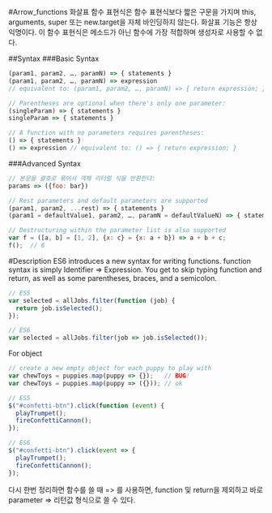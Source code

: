#Arrow_functions
화살표 함수 표현식은 함수 표현식보다 짧은 구문을 가지며 this, arguments, super 또는 new.target을 자체 바인딩하지 않는다. 화살표 기능은 항상 익명이다. 이 함수 표현식은 메소드가 아닌 함수에 가장 적합하며 생성자로 사용할 수 없다.

##Syntax
###Basic Syntax
```javascript
(param1, param2, …, paramN) => { statements }
(param1, param2, …, paramN) => expression
// equivalent to: (param1, param2, …, paramN) => { return expression; }

// Parentheses are optional when there's only one parameter:
(singleParam) => { statements }
singleParam => { statements }

// A function with no parameters requires parentheses:
() => { statements }
() => expression // equivalent to: () => { return expression; }
```
###Advanced Syntax
```javascript
// 본문을 괄호로 묶어서 객체 리터럴 식을 반환한다:
params => ({foo: bar})

// Rest parameters and default parameters are supported
(param1, param2, ...rest) => { statements }
(param1 = defaultValue1, param2, …, paramN = defaultValueN) => { statements }

// Destructuring within the parameter list is also supported
var f = ([a, b] = [1, 2], {x: c} = {x: a + b}) => a + b + c;
f();  // 6
```
#Description
ES6 introduces a new syntax for writing functions.
function syntax is simply Identifier => Expression. You get to skip typing function and return, as well as some parentheses, braces, and a semicolon.
```javascript
// ES5
var selected = allJobs.filter(function (job) {
  return job.isSelected();
});

// ES6
var selected = allJobs.filter(job => job.isSelected());
```
For object
```javascript
// create a new empty object for each puppy to play with
var chewToys = puppies.map(puppy => {});   // BUG!
var chewToys = puppies.map(puppy => ({})); // ok
```

```javascript
// ES5
$("#confetti-btn").click(function (event) {
  playTrumpet();
  fireConfettiCannon();
});

// ES6
$("#confetti-btn").click(event => {
  playTrumpet();
  fireConfettiCannon();
});
```
다시 한번 정리하면 함수를 쓸 때 => 를 사용하면, function 및 return을 제외하고 바로 parameter => 리턴값 형식으로 쓸 수 있다.
